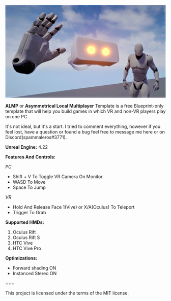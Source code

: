 ![alt text](https://github.com/spammaleros/ALMP_Template/blob/master/Thumbnail_README.png "ALMP_Template")

**ALMP** or **Asymmetrical Local Multiplayer** Template is a free Blueprint-only template that will help you build games in which VR and non-VR players play on one PC.

It's not ideal, but it's a start. I tried to comment everything, however if you feel lost, have a question or found a bug feel free to message me here or on Discord(spammaleros#3771).

**Unreal Engine:** 4.22

**Features And Controls:**

*PC*

- Shift + V To Toggle VR Camera On Monitor
- WASD To Move
- Space To Jump

*VR*

- Hold And Release Face 1(Vive) or X/A(Oculus) To Teleport
- Trigger To Grab

**Supported HMDs:**
1. Oculus Rift
2. Oculus Rift S
3. HTC Vive
4. HTC Vive Pro

**Optimizations:**
- Forward shading ON
- Instanced Stereo ON

===

This project is licensed under the terms of the MIT license.
